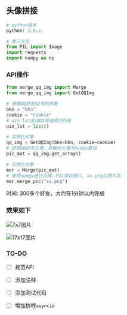 ## 头像拼接

```python
# python版本
python: 3.6.2

# 第三方包
from PIL import Image
import requests
import numpy as np
```

### API操作

```python
from merge_qq_img import Merge
from merge_qq_img import GetQQImg

# 获取QQ好友QQ号的参数
bkn = "bkn"
cookie = "cookie"
# uin_lst是由QQ号组成的列表
uin_lst = list()

# 实例化对象
qq_img = GetQQImg(bkn=bkn, cookie=cookie)
# 获取QQ好友头像，并解析头像为numpy数组
pic_mat = qq_img.get_array()

# 实例化对象
mer = Merge(pic_mat)
# 使用numpy进行合成，PIL保存图片, xx.png为图片名
mer.merge_pic("xx.png")
```

时间: 300多个好友，大约在1分钟以内完成

### 效果如下

![7x7图片](https://i.loli.net/2018/03/22/5ab3c57b0f193.png)

![17x17图片](https://i.loli.net/2018/03/22/5ab3c54081d86.png)


### TO-DO

- [ ] 规范API

- [ ] 添加注释

- [ ] 添加测试代码

- [ ] 增加协程`asyncio`